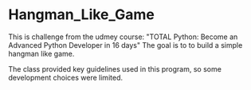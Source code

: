 # Hangman_Like_Game

This is challenge from the udmey course: "TOTAL Python: Become an Advanced Python Developer in 16 days" The goal is to to build a simple hangman like game.

The class provided  key guidelines used in this program, so some development choices were limited.  
